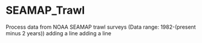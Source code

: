 # SEAMAP_Trawl
Process data from NOAA SEAMAP trawl surveys (Data range: 1982-(present minus 2 years))
adding a line
adding a line
